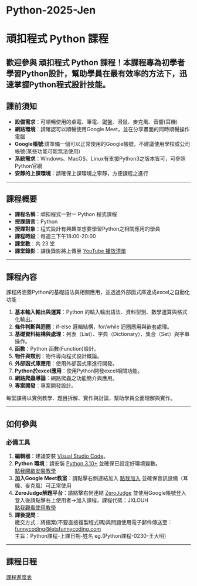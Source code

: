# Python-2025-Jen
# 頑扣程式 Python 課程

歡迎參與 **頑扣程式 Python 課程**！本課程專為初學者學習Python設計，幫助學員在最有效率的方法下，迅速掌握Python程式設計技能。
---
## 課前須知

- **設備需求**：可順暢使用的桌電、筆電、鍵盤、滑鼠、麥克風、音響(耳機)
- **網路環境**：請確認可以順暢使用Google Meet，並在分享畫面的同時順暢操作電腦
- **Google帳號**:請準備一個可以正常使用的Google帳號，不建議使用學校或公司帳號(某些功能可能無法使用)
- **系統需求**：Windows、MacOS、Linux有支援Python3之版本皆可，可參照Python官網
- **安靜的上課環境**：請確保上課環境之寧靜，方便課程之進行
---

## 課程概要

- **課程名稱**：頑扣程式一對一 Python 程式課程  
- **授課語言**：Python  
- **授課對象**：程式設計有興趣並想要學習Python之相關應用的學員  
- **課程時段**：每週三下午18:00-20:00
- **課堂數**：共 23 堂  
- **課堂錄影**：課後錄影將上傳至 [YouTube 播放清單](https://www.youtube.com/playlist?list=PLdvY4QzZf7AkfZNeWm151s1QR6STYl4v_)  

---

## 課程內容

課程將涵蓋Python的基礎語法與相關應用，並透過外部函式庫達成excel之自動化功能：  
1. **基本輸入輸出與運算**：Python 的輸入輸出語法、資料型別、數學運算與格式化輸出。  
2. **條件判斷與迴圈**：if-else 邏輯結構，for/while 迴圈應用與嵌套處理。  
3. **基礎資料結構與處理**：列表（List）、字典（Dictionary）、集合（Set）與字串操作。  
4. **函數**：Python 函數(Function)設計。  
5. **物件與類別**：物件導向程式設計概論。  
6. **外部函式庫應用**：使用外部函式庫進行開發。  
7. **Python於excel應用**：使用Python開發excel相關功能。  
8. **網路爬蟲導論**：網路爬蟲之功能簡介與應用。  
9. **專案開發**：專案開發設計。    

每堂課將以實例教學、題目拆解、實作與討論，幫助學員全面理解與實作。

---

## 如何參與

### 必備工具  
1. **編輯器**：建議安裝 [Visual Studio Code](https://code.visualstudio.com/)。  
2. **Python 環境**：請安裝 [Python 3.10+](https://www.python.org/downloads/) 並確保已設定好環境變數。  
[點我開啟安裝教學](https://github.com/EdwardChang0207/Aimee_Chen/blob/main/上課講義/基礎程式語法/Lesson0/Lesson%200%20環境設置、課程介紹%20a37fc2868de24f0e8b71ecc97bdf4050.md)
3. **加入Google Meet教室**：請點擊右側連結加入 [點我加入](https://meet.google.com/qbx-wrup-qyf) 並確保音訊設備（耳機、麥克風）可正常使用
4. **ZeroJudge解題平台**：請點擊右側連結 [ZeroJudge](https://zerojudge.tw) 並使用Google帳號登入  
登入後請點擊右上使用者->加入課程，課程代碼：JXLOUH  
[點我觀看使用教學](https://youtu.be/ID5brYr5fvQ)
5. **課後提問**：  
繳交方式：將檔案(不要直接複製程式碼)與問題使用電子郵件傳送至：funnycoding@letsfunnycoding.com  
主旨：Python課程-上課日期-姓名 eg.(Python課程-0230-王大明)
---

## 課程日程
[課程進度表](https://github.com/EdwardChang0207/Aimee_Chen/tree/main/Aimee課程進度表)
